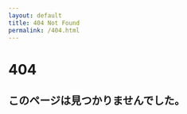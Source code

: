 ```yaml
---
layout: default
title: 404 Not Found
permalink: /404.html
---
```

<div>
  <h1 class="status">404</h1>
  <div class="wrap">
    <h2 class="message">
      このページは見つかりませんでした。
    </h2>
  </div>
</div>
